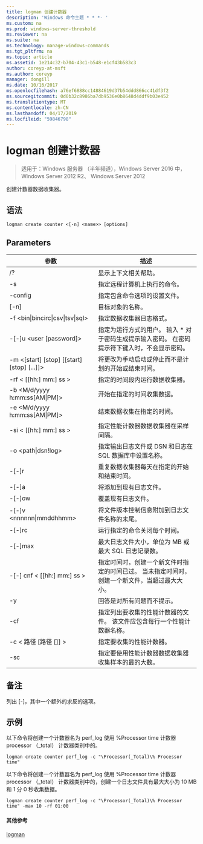 ```yaml
---
title: logman 创建计数器
description: 'Windows 命令主题 * * *- '
ms.custom: na
ms.prod: windows-server-threshold
ms.reviewer: na
ms.suite: na
ms.technology: manage-windows-commands
ms.tgt_pltfrm: na
ms.topic: article
ms.assetid: 1e214c32-b704-43c1-b548-e1cf43b583c3
author: coreyp-at-msft
ms.author: coreyp
manager: dongill
ms.date: 10/16/2017
ms.openlocfilehash: a76ef6888cc14884619d37b54ddd866cc41df3f2
ms.sourcegitcommit: 0d0b32c8986ba7db9536e0b8648d4ddf9b03e452
ms.translationtype: MT
ms.contentlocale: zh-CN
ms.lasthandoff: 04/17/2019
ms.locfileid: "59846798"
---
```

# <a name="logman-create-counter"></a>logman 创建计数器

>适用于：Windows 服务器 （半年频道），Windows Server 2016 中，Windows Server 2012 R2、 Windows Server 2012

创建计数器数据收集器。  
  
## <a name="syntax"></a>语法  
```  
logman create counter <[-n] <name>> [options]  
```  
## <a name="parameters"></a>Parameters  
|参数|描述|  
|-------|--------|  
|/?|显示上下文相关帮助。|  
|-s <computer name>|指定远程计算机上执行的命令。|  
|-config <value>|指定包含命令选项的设置文件。|  
|[-n] <name>|目标对象的名称。|  
|-f <bin&#124;bincirc&#124;csv&#124;tsv&#124;sql>|指定数据收集器日志格式。|  
|-[-]u <user [password]>|指定为运行方式的用户。 输入 * 对于密码生成提示输入密码。 在密码提示符下键入时，不会显示密码。|  
|-m <[start] [stop] [[start] [stop] [...]]>|将更改为手动启动或停止而不是计划的开始或结束时间。|  
|-rf < [[hh:] mm:] ss >|指定的时间段内运行数据收集器。|  
|-b <M/d/yyyy h:mm:ss[AM&#124;PM]>|开始在指定的时间收集数据。|  
|-e <M/d/yyyy h:mm:ss[AM&#124;PM]>|结束数据收集在指定的时间。|  
|-si < [[hh:] mm:] ss >|指定性能计数器数据收集器在采样间隔。|  
|-o <path&#124;dsn!log>|指定输出日志文件或 DSN 和日志在 SQL 数据库中设置名称。|  
|-[-]r|重复数据收集器每天在指定的开始和结束时间。|  
|-[-]a|将添加到现有日志文件。|  
|-[-]ow|覆盖现有日志文件。|  
|-[-]v <nnnnnn&#124;mmddhhmm>|将文件版本控制信息附加到日志文件名称的末尾。|  
|-[-]rc <task>|运行指定的命令关闭每个时间。|  
|-[-]max <value>|最大日志文件大小，单位为 MB 或最大 SQL 日志记录数。|  
|-[-] cnf < [[hh:] mm:] ss >|指定时间时，创建一个新文件时指定的时间已过。 当未指定时间时，创建一个新文件，当超过最大大小。|  
|-y|回答是对所有问题而不提示。|  
|-cf <filename>|指定列出要收集的性能计数器的文件。 该文件应包含每行一个性能计数器名称。|  
|-c < 路径 [路径 []] >|指定要收集的性能计数器。|  
|-sc <value>|指定要使用性能计数器数据收集器收集样本的最的大数。|  
## <a name="remarks"></a>备注  
列出 [-]，其中一个额外的求反的选项。  
## <a name="BKMK_examples"></a>示例  
以下命令将创建一个计数器名为 perf_log 使用 %Processor time 计数器 processor （_total） 计数器类别中的。  
```  
logman create counter perf_log -c "\Processor(_Total)\% Processor time"  
```  
以下命令将创建一个计数器名为 perf_log 使用 %Processor time 计数器 processor （_total） 计数器类别中的，创建一个日志文件具有最大大小为 10 MB 和 1 分 0 秒收集数据。  
```  
logman create counter perf_log -c "\Processor(_Total)\% Processor time" -max 10 -rf 01:00  
```  
#### <a name="additional-references"></a>其他参考  
[logman](logman.md)  

